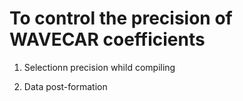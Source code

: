 # To control the precision of WAVECAR coefficients
1. Selectionn precision whild compiling


2. Data post-formation
